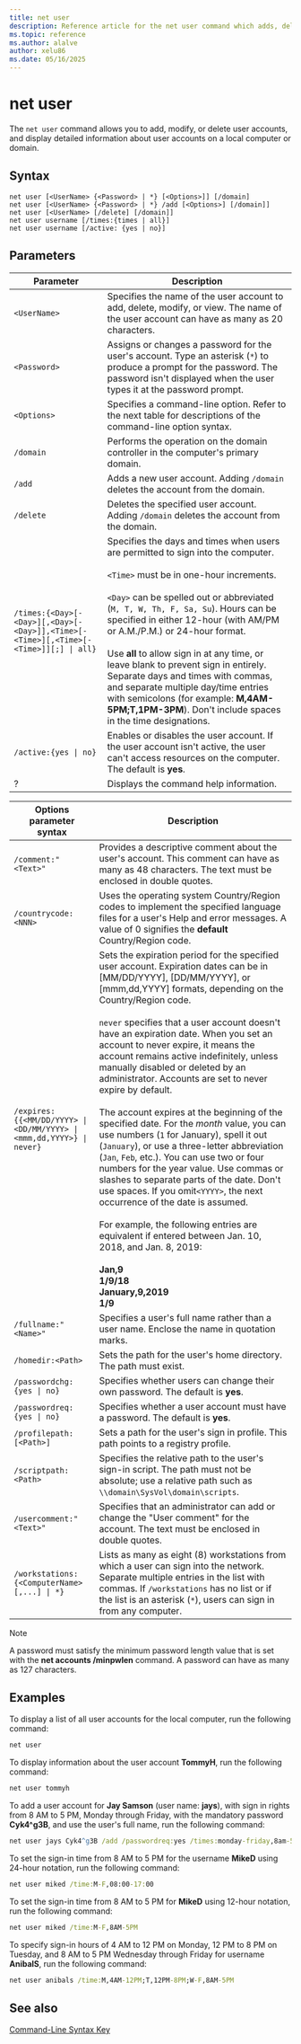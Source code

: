 ```yaml
---
title: net user
description: Reference article for the net user command which adds, deletes, modifies, and displays user account information.
ms.topic: reference
ms.author: alalve
author: xelu86
ms.date: 05/16/2025
---
```


# net user

The `net user` command allows you to add, modify, or delete user accounts, and display detailed information about user accounts on a local computer or domain.

## Syntax

```
net user [<UserName> {<Password> | *} [<Options>]] [/domain]
net user [<UserName> {<Password> | *} /add [<Options>] [/domain]]
net user [<UserName> [/delete] [/domain]]
net user username [/times:{times | all}]
net user username [/active: {yes | no}]
```

## Parameters

|Parameter|Description|
|---|---|
| `<UserName>` | Specifies the name of the user account to add, delete, modify, or view. The name of the user account can have as many as 20 characters. |
| `<Password>` | Assigns or changes a password for the user's account. Type an asterisk (`*`) to produce a prompt for the password. The password isn't displayed when the user types it at the password prompt. |
| `<Options>` | Specifies a command-line option. Refer to the next table for descriptions of the command-line option syntax. |
| `/domain` | Performs the operation on the domain controller in the computer's primary domain. |
| `/add` | Adds a new user account. Adding `/domain` deletes the account from the domain. |
| `/delete` | Deletes the specified user account. Adding `/domain` deletes the account from the domain. |
| `/times:{<Day>[-<Day>][,<Day>[-<Day>]],<Time>[-<Time>][,<Time>[-<Time>]][;] \| all}` | Specifies the days and times when users are permitted to sign into the computer. <br><br> `<Time>` must be in one-hour increments. <br><br> `<Day>` can be spelled out or abbreviated (`M, T, W, Th, F, Sa, Su`). Hours can be specified in either 12-hour (with AM/PM or A.M./P.M.) or 24-hour format. <br><br> Use **all** to allow sign in at any time, or leave blank to prevent sign in entirely. Separate days and times with commas, and separate multiple day/time entries with semicolons (for example: **M,4AM-5PM;T,1PM-3PM**). Don't include spaces in the time designations. |
| `/active:{yes \| no}` | Enables or disables the user account. If the user account isn't active, the user can't access resources on the computer. The default is **yes**. |
| ? | Displays the command help information. |

| Options parameter syntax | Description |
|---|---|
| `/comment:"<Text>"` | Provides a descriptive comment about the user's account. This comment can have as many as 48 characters. The text must be enclosed in double quotes. |
| `/countrycode:<NNN>` | Uses the operating system Country/Region codes to implement the specified language files for a user's Help and error messages. A value of 0 signifies the **default** Country/Region code. |
| `/expires:{{<MM/DD/YYYY> \| <DD/MM/YYYY> \| <mmm,dd,YYYY>} \| never}` | Sets the expiration period for the specified user account. Expiration dates can be in [MM/DD/YYYY], [DD/MM/YYYY], or [mmm,dd,YYYY] formats, depending on the Country/Region code. <br><br> `never` specifies that a user account doesn't have an expiration date. When you set an account to never expire, it means the account remains active indefinitely, unless manually disabled or deleted by an administrator. Accounts are set to never expire by default. <br><br> The account expires at the beginning of the specified date. For the *month* value, you can use numbers (`1` for January), spell it out (`January`), or use a three-letter abbreviation (`Jan`, `Feb`, etc.). You can use two or four numbers for the year value. Use commas or slashes to separate parts of the date. Don't use spaces. If you omit`<YYYY>`, the next occurrence of the date is assumed. <br><br>For example, the following entries are equivalent if entered between Jan. 10, 2018, and Jan. 8, 2019: <br><br> **Jan,9**<br>**1/9/18**<br>**January,9,2019**<br>**1/9** |
| `/fullname:"<Name>"` | Specifies a user's full name rather than a user name. Enclose the name in quotation marks. |
| `/homedir:<Path>` | Sets the path for the user's home directory. The path must exist. |
| `/passwordchg:{yes \| no}` | Specifies whether users can change their own password. The default is **yes**. |
| `/passwordreq:{yes \| no}` | Specifies whether a user account must have a password. The default is **yes**. |
| `/profilepath:[<Path>]` | Sets a path for the user's sign in profile. This path points to a registry profile. |
| `/scriptpath:<Path>` | Specifies the relative path to the user's sign-in script. The path must not be absolute; use a relative path such as `\\domain\SysVol\domain\scripts`. |
| `/usercomment:"<Text>"` | Specifies that an administrator can add or change the "User comment" for the account. The text must be enclosed in double quotes. |
| `/workstations:{<ComputerName>[,...] \| *}` | Lists as many as eight (8) workstations from which a user can sign into the network. Separate multiple entries in the list with commas. If `/workstations` has no list or if the list is an asterisk (`*`), users can sign in from any computer. |

> [!NOTE]
> A password must satisfy the minimum password length value that is set with the **net accounts /minpwlen** command. A password can have as many as 127 characters.

## Examples

To display a list of all user accounts for the local computer, run the following command:

```cmd
net user
```

To display information about the user account **TommyH**, run the following command:

```cmd
net user tommyh
```

To add a user account for **Jay Samson** (user name: **jays**), with sign in rights from 8 AM to 5 PM, Monday through Friday, with the mandatory password **Cyk4^g3B**, and use the user's full name, run the following command:

```cmd
net user jays Cyk4^g3B /add /passwordreq:yes /times:monday-friday,8am-5pm /fullname:"Jay Jamison"
```

To set the sign-in time from 8 AM to 5 PM for the username **MikeD** using 24-hour notation, run the following command:

```cmd
net user miked /time:M-F,08:00-17:00
```

To set the sign-in time from 8 AM to 5 PM for **MikeD** using 12-hour notation, run the following command:

```cmd
net user miked /time:M-F,8AM-5PM
```

To specify sign-in hours of 4 AM to 12 PM on Monday, 12 PM to 8 PM on Tuesday, and 8 AM to 5 PM Wednesday through Friday for username **AnibalS**, run the following command:

```cmd
net user anibals /time:M,4AM-12PM;T,12PM-8PM;W-F,8AM-5PM
```

## See also

[Command-Line Syntax Key](command-line-syntax-key.md)
